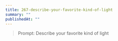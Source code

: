 ```yaml
---
title: 267-describe-your-favorite-kind-of-light
summary: ""
publishedAt: ""
---
```


> Prompt: Describe your favorite kind of light

